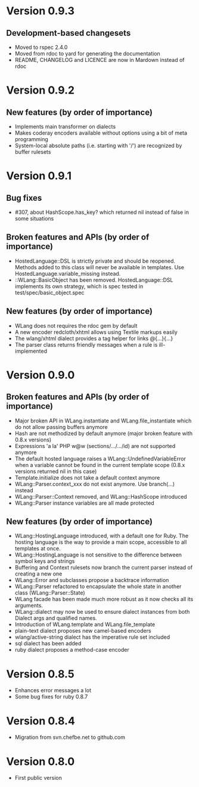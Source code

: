 # Version 0.9.3

## Development-based changesets

* Moved to rspec 2.4.0
* Moved from rdoc to yard for generating the documentation
* README, CHANGELOG and LICENCE are now in Mardown instead of rdoc

# Version 0.9.2

## New features (by order of importance)

* Implements main transformer on dialects
* Makes coderay encoders available without options using a bit of meta programming
* System-local absolute paths (i.e. starting with '/') are recognized by buffer rulesets

# Version 0.9.1

## Bug fixes

* #307, about HashScope.has_key? which returned nil instead of false in some situations

## Broken features and APIs (by order of importance)

* HostedLanguage::DSL is strictly private and should be reopened. Methods added to this class
  will never be available in templates. Use HostedLanguage.variable_missing instead. 
* ::WLang::BasicObject has been removed. HostedLanguage::DSL implements its own strategy, which
  is spec tested in test/spec/basic_object.spec

## New features (by order of importance)

* WLang does not requires the rdoc gem by default
* A new encoder redcloth/xhtml allows using Textile markups easily
* The wlang/xhtml dialect provides a tag helper for links @{...}{...}
* The parser class returns friendly messages when a rule is ill-implemented

# Version 0.9.0

## Broken features and APIs (by order of importance)

* Major broken API in WLang.instantiate and WLang.file_instantiate which do not allow passing
  buffers anymore
* Hash are not methodized by default anymore (major broken feature with 0.8.x versions)
* Expressions 'a la' PHP w@w (sections/.../.../id) are not supported anymore
* The default hosted language raises a WLang::UndefinedVariableError when a variable cannot be
  found in the current template scope (0.8.x versions returned nil in this case)
* Template.initialize does not take a default context anymore
* WLang::Parser.context_xxx do not exist anymore. Use branch(...) instead
* WLang::Parser::Context removed, and WLang::HashScope introduced
* WLang::Parser instance variables are all made protected

## New features (by order of importance)

* WLang::HostingLanguage introduced, with a default one for Ruby. The hosting language
  is the way to provide a main scope, accessible to all templates at once.
* WLang::HostingLanguage is not sensitive to the difference between symbol keys and strings
* Buffering and Context rulesets now branch the current parser instead of creating a new one
* WLang::Error and subclasses propose a backtrace information
* WLang::Parser refactored to encapsulate the whole state in another class (WLang::Parser::State)
* WLang facade has been made much more robust as it now checks all its arguments.
* WLang::dialect may now be used to ensure dialect instances from both Dialect args and qualified names.
* Introduction of WLang.template and WLang.file_template
* plain-text dialect proposes new camel-based encoders
* wlang/active-string dialect has the imperative rule set included
* sql dialect has been added
* ruby dialect proposes a method-case encoder

# Version 0.8.5

* Enhances error messages a lot
* Some bug fixes for ruby 0.8.7

# Version 0.8.4

* Migration from svn.chefbe.net to github.com

# Version 0.8.0

* First public version